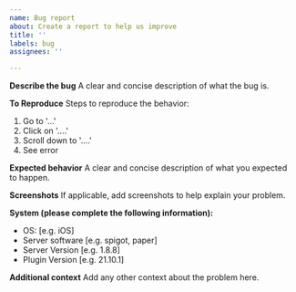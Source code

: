 ```yaml
---
name: Bug report
about: Create a report to help us improve
title: ''
labels: bug
assignees: ''

---
```


<!-- 
NOTE: Please do not merge multiple bugs into one issue.
It is easier to address the bugs if they are created as seperate issues
-->
**Describe the bug**
A clear and concise description of what the bug is.

**To Reproduce**
Steps to reproduce the behavior:
1. Go to '...'
2. Click on '....'
3. Scroll down to '....'
4. See error

**Expected behavior**
A clear and concise description of what you expected to happen.

**Screenshots**
If applicable, add screenshots to help explain your problem.

**System (please complete the following information):**
 - OS: [e.g. iOS]
 - Server software [e.g. spigot, paper]
 - Server Version [e.g. 1.8.8]
 - Plugin Version [e.g. 21.10.1]

**Additional context**
Add any other context about the problem here.
